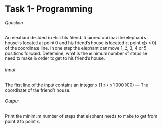 # Task 1- Programming

###### Question

An elephant decided to visit his friend. It turned out that the elephant’s house is located at point 0 and his friend’s house is located at point x(x > 0) of the coordinate line. In one step the elephant can move 1, 2, 3, 4 or 5 positions forward. Determine, what is the minimum number of steps he need to make in order to get to his friend’s house.

###### Input

The first line of the input contains an integer x (1 ≤ x ≤ 1 000 000) — The coordinate of the friend’s house.

###### Output

Print the minimum number of steps that elephant needs to make to get from point 0 to point x.